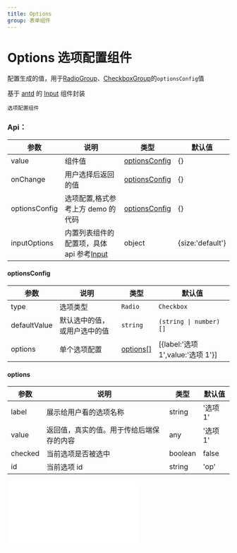 ```yaml
---
title: Options
group: 表单组件
---
```


# Options 选项配置组件

配置生成的值，用于[RadioGroup](/components/radio-group)、[CheckboxGroup](/components/checkbox-group)的`optionsConfig`值

基于 <a href="https://ant-design.antgroup.com/index-cn" target="_blank">antd</a> 的 <a href="https://ant-design.antgroup.com/components/input-cn" target="_blank">Input</a> 组件封装

<code src='./form/options'>选项配置组件</code>

### Api：

| 参数          | 说明                                                                                                                       | 类型                                               | 默认值           |
| ------------- | -------------------------------------------------------------------------------------------------------------------------- | -------------------------------------------------- | ---------------- |
| value         | 组件值                                                                                                                     | [optionsConfig](/components/options#optionsconfig) | {}               |
| onChange      | 用户选择后返回的值                                                                                                         | [optionsConfig](/components/options#optionsconfig) | {}               |
| optionsConfig | 选项配置,格式参考上方 demo 的代码                                                                                          | [optionsConfig](/components/options#optionsconfig) | {}               |
| inputOptions  | 内置列表组件的配置项，具体 api 参考<a href="https://ant-design.antgroup.com/components/input-cn" target="_blank">Input</a> | object                                             | {size:'default'} |

#### optionsConfig

| 参数         | 说明                         | 类型                                     | 默认值                            |
| ------------ | ---------------------------- | ---------------------------------------- | --------------------------------- |
| type         | 选项类型                     | `Radio`                                  | `Checkbox`                        |
| defaultValue | 默认选中的值，或用户选中的值 | `string`                                 | `(string \| number)[]`            |
| options      | 单个选项配置                 | [options[]](/components/options#options) | [{label:'选项 1',value:'选项 1'}] |

#### options

| 参数    | 说明                                     | 类型    | 默认值   |
| ------- | ---------------------------------------- | ------- | -------- |
| label   | 展示给用户看的选项名称                   | string  | '选项 1' |
| value   | 返回值，真实的值。用于传给后端保存的内容 | any     | '选项 1' |
| checked | 当前选项是否被选中                       | boolean | false    |
| id      | 当前选项 id                              | string  | 'op'     |

<embed src="./index.md#L16-L20"></embed>
